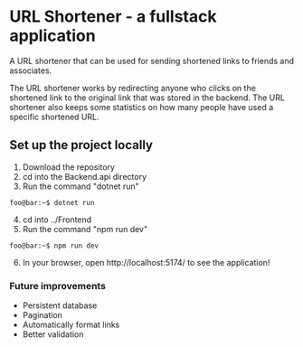 # URL Shortener - a fullstack application
A URL shortener that can be used for sending shortened links to friends and associates.

The URL shortener works by redirecting anyone who clicks on the shortened link to the original link that was stored in the backend. 
The URL shortener also keeps some statistics on how many people have used a specific shortened URL.

## Set up the project locally
1. Download the repository
2. cd into the Backend.api directory
3. Run the command "dotnet run"
```console
foo@bar:~$ dotnet run
```
4. cd into ../Frontend
5. Run the command "npm run dev"
```console
foo@bar:~$ npm run dev
```
6. In your browser, open http://localhost:5174/ to see the application!



### Future improvements 
- Persistent database
- Pagination
- Automatically format links
- Better validation
